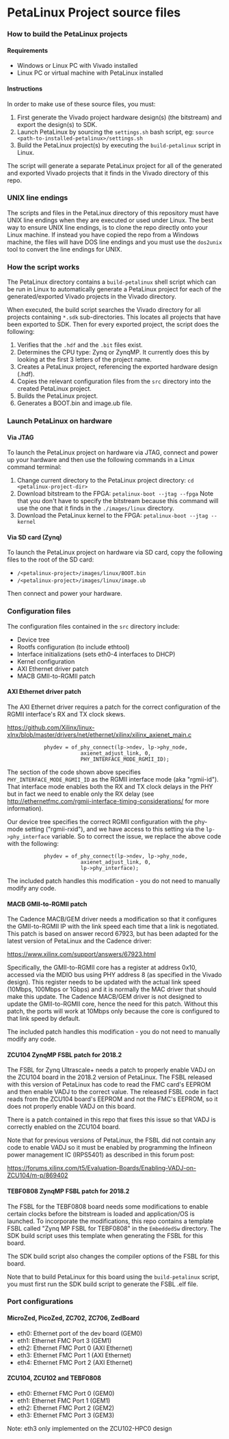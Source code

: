 PetaLinux Project source files
==============================

### How to build the PetaLinux projects

#### Requirements

* Windows or Linux PC with Vivado installed
* Linux PC or virtual machine with PetaLinux installed

#### Instructions

In order to make use of these source files, you must:

1. First generate the Vivado project hardware design(s) (the bitstream) and export the design(s) to SDK.
2. Launch PetaLinux by sourcing the `settings.sh` bash script, eg: `source <path-to-installed-petalinux>/settings.sh`
3. Build the PetaLinux project(s) by executing the `build-petalinux` script in Linux.

The script will generate a separate PetaLinux project for all of the generated and exported Vivado projects that
it finds in the Vivado directory of this repo.

### UNIX line endings

The scripts and files in the PetaLinux directory of this repository must have UNIX line endings when they are
executed or used under Linux. The best way to ensure UNIX line endings, is to clone the repo directly onto your
Linux machine. If instead you have copied the repo from a Windows machine, the files will have DOS line endings and
you must use the `dos2unix` tool to convert the line endings for UNIX.

### How the script works

The PetaLinux directory contains a `build-petalinux` shell script which can be run in Linux to automatically
generate a PetaLinux project for each of the generated/exported Vivado projects in the Vivado directory.

When executed, the build script searches the Vivado directory for all projects containing `*.sdk` sub-directories.
This locates all projects that have been exported to SDK. Then for every exported project, the script
does the following:

1. Verifies that the `.hdf` and the `.bit` files exist.
2. Determines the CPU type: Zynq or ZynqMP. It currently does this
by looking at the first 3 letters of the project name.
3. Creates a PetaLinux project, referencing the exported hardware design (.hdf).
4. Copies the relevant configuration files from the `src` directory into the created
PetaLinux project.
5. Builds the PetaLinux project.
6. Generates a BOOT.bin and image.ub file.

### Launch PetaLinux on hardware

#### Via JTAG

To launch the PetaLinux project on hardware via JTAG, connect and power up your hardware and then
use the following commands in a Linux command terminal:

1. Change current directory to the PetaLinux project directory:
`cd <petalinux-project-dir>`
2. Download bitstream to the FPGA:
`petalinux-boot --jtag --fpga`
Note that you don't have to specify the bitstream because this command will use the one that it finds
in the `./images/linux` directory.
3. Download the PetaLinux kernel to the FPGA:
`petalinux-boot --jtag --kernel`

#### Via SD card (Zynq)

To launch the PetaLinux project on hardware via SD card, copy the following files to the root of the
SD card:

* `/<petalinux-project>/images/linux/BOOT.bin`
* `/<petalinux-project>/images/linux/image.ub`

Then connect and power your hardware.

### Configuration files

The configuration files contained in the `src` directory include:

* Device tree
* Rootfs configuration (to include ethtool)
* Interface initializations (sets eth0-4 interfaces to DHCP)
* Kernel configuration
* AXI Ethernet driver patch
* MACB GMII-to-RGMII patch

#### AXI Ethernet driver patch

The AXI Ethernet driver requires a patch for the correct configuration of the RGMII interface's 
RX and TX clock skews.

https://github.com/Xilinx/linux-xlnx/blob/master/drivers/net/ethernet/xilinx/xilinx_axienet_main.c

```		} else if (lp->phy_type == XAE_PHY_TYPE_RGMII_2_0) {
			phydev = of_phy_connect(lp->ndev, lp->phy_node,
						axienet_adjust_link, 0,
						PHY_INTERFACE_MODE_RGMII_ID);
```

The section of the code shown above specifies `PHY_INTERFACE_MODE_RGMII_ID` as the RGMII interface
mode (aka "rgmii-id"). That interface mode enables both the RX and TX clock delays in the PHY but in 
fact we need to enable only the RX delay 
(see http://ethernetfmc.com/rgmii-interface-timing-considerations/ for more information).

Our device tree specifies the correct RGMII configuration with the phy-mode setting ("rgmii-rxid"),
and we have access to this setting via the `lp->phy_interface` variable. So to correct the issue, we
replace the above code with the following:

```		} else if (lp->phy_type == XAE_PHY_TYPE_RGMII_2_0) {
			phydev = of_phy_connect(lp->ndev, lp->phy_node,
						axienet_adjust_link, 0,
						lp->phy_interface);
```

The included patch handles this modification - you do not need to manually modify any code.

#### MACB GMII-to-RGMII patch

The Cadence MACB/GEM driver needs a modification so that it configures the GMII-to-RGMII IP with the
link speed each time that a link is negotiated. This patch is based on answer record 67923, but has
been adapted for the latest version of PetaLinux and the Cadence driver:

https://www.xilinx.com/support/answers/67923.html

Specifically, the GMII-to-RGMII core has a register at address 0x10, accessed via the MDIO bus using
PHY address 8 (as specified in the Vivado design). This register needs to be updated with the actual
link speed (10Mbps, 100Mbps or 1Gbps) and it is normally the MAC driver that should make this update.
The Cadence MACB/GEM driver is not designed to update the GMII-to-RGMII core, hence the need for this
patch. Without this patch, the ports will work at 10Mbps only because the core is configured to that
link speed by default.

The included patch handles this modification - you do not need to manually modify any code.

#### ZCU104 ZynqMP FSBL patch for 2018.2

The FSBL for Zynq Ultrascale+ needs a patch to properly enable VADJ on the ZCU104 board in the 2018.2
version of PetaLinux. The FSBL released with this version of PetaLinux has code to read the FMC card's
EEPROM and then enable VADJ to the correct value. The released FSBL code in fact reads from the ZCU104
board's EEPROM and not the FMC's EEPROM, so it does not properly enable VADJ on this board.

There is a patch contained in this repo that fixes this issue so that VADJ is correctly enabled on
the ZCU104 board.

Note that for previous versions of PetaLinux, the FSBL did not contain any code to enable VADJ so it
must be enabled by programming the Infineon power management IC (IRPS5401) as described in this forum
post:

https://forums.xilinx.com/t5/Evaluation-Boards/Enabling-VADJ-on-ZCU104/m-p/869402

#### TEBF0808 ZynqMP FSBL patch for 2018.2

The FSBL for the TEBF0808 board needs some modifications to enable certain clocks before the bitstream
is loaded and application/OS is launched. To incorporate the modifications, this repo contains a
template FSBL called "Zynq MP FSBL for TEBF0808" in the `EmbeddedSw` directory. The SDK build script
uses this template when generating the FSBL for this board.

The SDK build script also changes the compiler options of the FSBL for this board.

Note that to build PetaLinux for this board using the `build-petalinux` script, you must first run
the SDK build script to generate the FSBL .elf file.

### Port configurations

#### MicroZed, PicoZed, ZC702, ZC706, ZedBoard

* eth0: Ethernet port of the dev board (GEM0)
* eth1: Ethernet FMC Port 3 (GEM1)
* eth2: Ethernet FMC Port 0 (AXI Ethernet)
* eth3: Ethernet FMC Port 1 (AXI Ethernet)
* eth4: Ethernet FMC Port 2 (AXI Ethernet)

#### ZCU104, ZCU102 and TEBF0808

* eth0: Ethernet FMC Port 0 (GEM0)
* eth1: Ethernet FMC Port 1 (GEM1)
* eth2: Ethernet FMC Port 2 (GEM2)
* eth3: Ethernet FMC Port 3 (GEM3)

Note: eth3 only implemented on the ZCU102-HPC0 design
